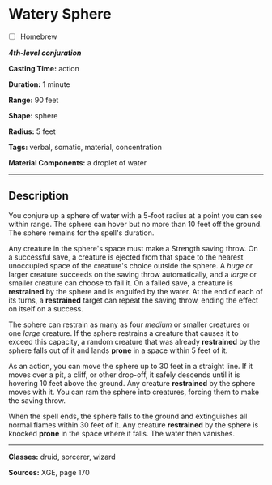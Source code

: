 # Watery Sphere

- [ ] Homebrew

***4th-level conjuration***

**Casting Time:** action

**Duration:** 1 minute

**Range:** 90 feet

**Shape:** sphere

**Radius:** 5 feet

**Tags:** verbal, somatic, material, concentration

**Material Components:** a droplet of water

---

## Description
You conjure up a sphere of water with a 5-foot radius at a point you can see within range.
The sphere can hover but no more than 10 feet off the ground.
The sphere remains for the spell's duration.

Any creature in the sphere's space must make a Strength saving throw.
On a successful save, a creature is ejected from that space to the nearest unoccupied space of the creature's choice outside the sphere.
A *huge* or larger creature succeeds on the saving throw automatically, and a *large* or smaller creature can choose to fail it.
On a failed save, a creature is **restrained** by the sphere and is engulfed by the water.
At the end of each of its turns, a **restrained** target can repeat the saving throw, ending the effect on itself on a success.

The sphere can restrain as many as four *medium* or smaller creatures or one *large* creature.
If the sphere restrains a creature that causes it to exceed this capacity, a random creature that was already **restrained** by the sphere falls out of it and lands **prone** in a space within 5 feet of it.

As an action, you can move the sphere up to 30 feet in a straight line.
If it moves over a pit, a cliff, or other drop-off, it safely descends until it is hovering 10 feet above the ground.
Any creature **restrained** by the sphere moves with it.
You can ram the sphere into creatures, forcing them to make the saving throw.

When the spell ends, the sphere falls to the ground and extinguishes all normal flames within 30 feet of it.
Any creature **restrained** by the sphere is knocked **prone** in the space where it falls.
The water then vanishes.

---

**Classes:** druid, sorcerer, wizard

**Sources:** XGE, page 170
